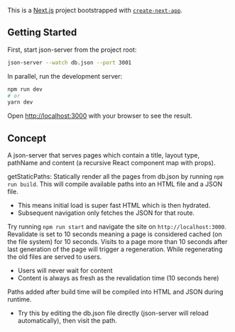 This is a [Next.js](https://nextjs.org/) project bootstrapped with [`create-next-app`](https://github.com/vercel/next.js/tree/canary/packages/create-next-app).

## Getting Started

First, start json-server from the project root:
```bash
json-server --watch db.json --port 3001
```

In parallel, run the development server:
```bash
npm run dev
# or
yarn dev
```

Open [http://localhost:3000](http://localhost:3000) with your browser to see the result.

## Concept
A json-server that serves pages which contain a title, layout type, pathName and content (a recursive React component map with props).

getStaticPaths: Statically render all the pages from db.json by running `npm run build`. This will compile available paths into an HTML file and a JSON file.

- This means initial load is super fast HTML which is then hydrated. 
- Subsequent navigation only fetches the JSON for that route. 

Try running `npm run start` and navigate the site on `http://localhost:3000`. 
Revalidate is set to 10 seconds meaning a page is considered cached (on the file system) for 10 seconds. Visits to a page more than 10 seconds after last generation of the page will trigger a regeneration. While regenerating the old files are served to users.
- Users will never wait for content
- Content is always as fresh as the revalidation time (10 seconds here)

Paths added after build time will be compiled into HTML and JSON during runtime. 
- Try this by editing the db.json file directly (json-server will reload automatically), then visit the path.

